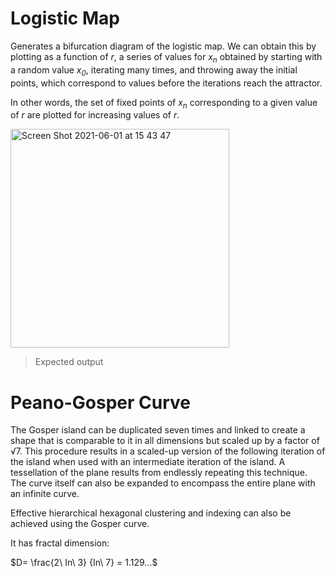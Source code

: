 # Logistic Map

Generates a bifurcation diagram of the logistic map. We can obtain this by plotting as a function of <i>r</i>, a series of values for <i>x<sub>n</sub></i> obtained by starting with a random value <i>x<sub>0</sub></i>, iterating many times, and throwing away the initial points, which correspond to values before the iterations reach the attractor.

In other words, the set of fixed points of <i>x<sub>n</sub></i> corresponding to a given value of <i>r</i> are plotted for increasing values of <i>r</i>.

<img width="350" alt="Screen Shot 2021-06-01 at 15 43 47" src="https://user-images.githubusercontent.com/83437383/120394157-44f86080-c2f0-11eb-9987-fe1abf9e6f0f.png">

> Expected output

# Peano-Gosper Curve

The Gosper island can be duplicated seven times and linked to create a shape that is comparable to it in all dimensions but scaled up by a factor of √7. This procedure results in a scaled-up version of the following iteration of the island when used with an intermediate iteration of the island. A tessellation of the plane results from endlessly repeating this technique. The curve itself can also be expanded to encompass the entire plane with an infinite curve.

Effective hierarchical hexagonal clustering and indexing can also be achieved using the Gosper curve.

It has fractal dimension:

$D= \frac{2\ In\ 3} {In\ 7} = 1.129...$
